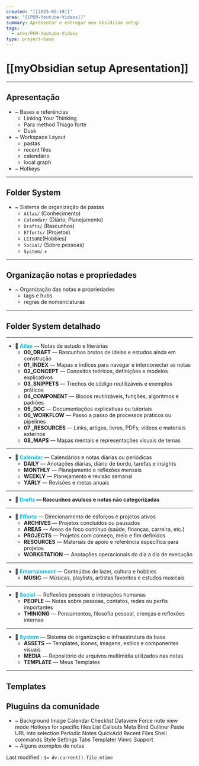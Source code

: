 ```yaml
---
created: "[[2025-05-19]]"
area: "[[PKM-Youtube-Videos]]"
summary: Apresentar e entregar meu obsidiian setup
tags:
  - area/PKM-Youtube-Videos
type: project-base
---
```

# [[myObsidian setup Apresentation]]

---

## Apresentação

- ~ Bases e referências  
	- Linking Your Thinking
	- Para method Thiago forte
	- Dusk
- ~ Workspace Layout 
	- pastas
	- recent files
	- calendário
	- local graph
- ~ Hotkeys 

---

## Folder System

- ~ Sistema de organização de pastas
	- `Atlas/` (Conhecimento)  
	- `Calendar/` (Diário, Planejamento)  
	- `Drafts/` (Rascunhos)
	- `Efforts/` (Projetos)  
	- `LEISURE`(Hobbies) 
	- `Social/` (Sobre pessoas)
	- `System/` +
---


## Organização notas e propriedades

- ~ Organização das notas e propriedades
	- tags e hubs
	- regras de nomenclaturas

---


## Folder System detalhado

---

- **📂 <font color = 00bbfff>Atlas</font>** — Notas de estudo e literárias  
	- **00_DRAFT** — Rascunhos brutos de ideias e estudos ainda em construção  
	- **01_INDEX** — Mapas e índices para navegar e interconectar as notas  
	- **02_CONCEPT** — Conceitos teóricos, definições e modelos explicativos  
	- **03_SNIPPETS** — Trechos de código reutilizáveis e exemplos práticos  
	- **04_COMPONENT** — Blocos reutilizáveis, funções, algoritmos e padrões  
	- **05_DOC** — Documentações explicativas ou tutoriais  
	- **06_WORKFLOW** — Passo a passo de processos práticos ou pipelines  
	- **07 _RESOURCES** — Links, artigos, livros, PDFs, vídeos e materiais externos  
	- **08_MAPS** — Mapas mentais e representações visuais de temas  

---
- **📂 <font color = 00bbfff>Calendar</font>** — Calendários e notas diárias ou periódicas  
	- **DAILY** — Anotações diárias, diário de bordo, tarefas e insights  
	- **MONTHLY** — Planejamento e reflexões mensais  
	- **WEEKLY** — Planejamento e revisão semanal  
	- **YARLY** — Revisões e metas anuais  
---

- **📂 <font color = 00bbfff>Drafts</font> — Rascunhos avulsos e notas não categorizadas**
---

- **📂 <font color = 00bbfff>Efforts</font>** — Direcionamento de esforços e projetos ativos 
	- **ARCHIVES** — Projetos concluídos ou pausados  
	- **AREAS** — Áreas de foco contínuo (saúde, finanças, carreira, etc.)  
	- **PROJECTS** — Projetos com começo, meio e fim definidos  
	- **RESOURCES** — Materiais de apoio e referência específica para projetos  
	- **WORKSTATION** — Anotações operacionais do dia a dia de execução  
---
- **📂 <font color = 00bbfff>Entertainment</font>** — Conteúdos de lazer, cultura e hobbies
	- **MUSIC** — Músicas, playlists, artistas favoritos e estudos musicais  
---
- **📂 <font color = 00bbfff>Social</font>** — Reflexões pessoais e interações humanas
	- **PEOPLE** — Notas sobre pessoas, contatos, redes ou perfis importantes  
	- **THINKING** — Pensamentos, filosofia pessoal, crenças e reflexões internas  
---
- **📂 <font color = 00bbfff>System</font>** — Sistema de organização e infraestrutura da base 
	- **ASSETS** — Templates, ícones, imagens, estilos e componentes visuais  
	- **MEDIA** — Repositório de arquivos multimídia utilizados nas notas  
	- **TEMPLATE** — Meus Templates  
---
## Templates



 
## Pluguins da comunidade
- ~
	Background Image
	Calendar
	Checklist
	Dataview
	Force note view mode
	Hotkeys for specific files
	List Callouts
	Meta Bind
	Outliner
	Paste URL into selection
	Periodic Notes
	QuickAdd
	Recent Files
	Shell commands
	Style Settings
	Tabs
	Templater
	Vimrc Support
- ~ Alguns exemplos de notas

Last modified : `$= dv.current().file.mtime`